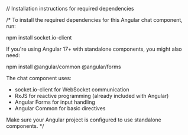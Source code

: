 // Installation instructions for required dependencies

/\*
To install the required dependencies for this Angular chat component, run:

npm install socket.io-client

If you're using Angular 17+ with standalone components, you might also need:

npm install @angular/common @angular/forms

The chat component uses:

- socket.io-client for WebSocket communication
- RxJS for reactive programming (already included with Angular)
- Angular Forms for input handling
- Angular Common for basic directives

Make sure your Angular project is configured to use standalone components.
\*/
